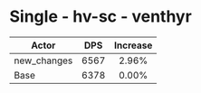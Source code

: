 # Single - hv-sc - venthyr
| Actor | DPS | Increase |
|---|:---:|:---:|
|new_changes|6567|2.96%|
|Base|6378|0.00%|
